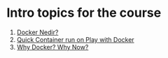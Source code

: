 # Intro topics for the course

1. [Docker Nedir?](docker-nedir/docker-nedir.md)
2. [Quick Container run on Play with Docker](quick-container-run/quick-container-run.md)
3. [Why Docker? Why Now?](why-docker/why-docker.md)
